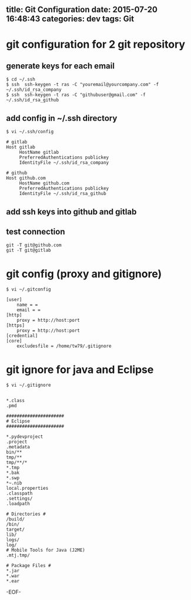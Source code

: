 title: Git Configuration
date: 2015-07-20 16:48:43
categories: dev
tags: Git
---

# git configuration for 2 git repository
## generate keys for each email
```shell
$ cd ~/.ssh
$ ssh  ssh-keygen -t ras -C "youremail@yourcompany.com" -f ~/.ssh/id_rsa_company
$ ssh  ssh-keygen -t ras -C "githubuser@gmail.com" -f ~/.ssh/id_rsa_github
```

## add config in ~/.ssh directory
```shell
$ vi ~/.ssh/config
```

```shell
# gitlab
Host gitlab
     HostName gitlab
     PreferredAuthentications publickey
     IdentityFile ~/.ssh/id_rsa_company

# github
Host github.com
     HostName github.com
     PreferredAuthentications publickey
     IdentityFile ~/.ssh/id_rsa_github
```
## add ssh keys into github and gitlab

## test connection
```shell
git -T git@github.com
git -T git@gitlab
```

# git config (proxy and gitignore)
```shell
$ vi ~/.gitconfig
```

```shell
[user]
	name = =
	email = =
[http]
	proxy = http://host:port
[https]
	proxy = http://host:port
[credential]
[core]
	excludesfile = /home/tw79/.gitignore
```

# git ignore for java and Eclipse

```shell
$ vi ~/.gitignore
```

```shell

*.class
.pmd

######################
# Eclipse
######################

*.pydevproject
.project
.metadata
bin/**
tmp/**
tmp/**/*
*.tmp
*.bak
*.swp
*~.nib
local.properties
.classpath
.settings/
.loadpath

# Directories #
/build/
/bin/
target/
lib/
logs/
log/
# Mobile Tools for Java (J2ME)
.mtj.tmp/

# Package Files #
*.jar
*.war
*.ear
```

-EOF-
